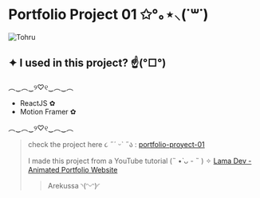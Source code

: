 # Portfolio Project 01 ✩°｡⋆⸜(˙꒳​˙)

![Tohru](https://i.pinimg.com/originals/c7/68/46/c768463782cef6ce7e65faf130e782db.gif)

## ✦ I used in this project? ☝️(°□°) 
  ︵‿︵‿୨♡୧‿︵‿︵
 - ReactJS ✿
 - Motion Framer ✿
 
︵‿︵‿୨♡୧‿︵‿︵
 
>check the project here ૮ ˶´ ᵕˋ ˶ა : [portfolio-proyect-01](https://portfolio-project-arekussa-01.netlify.app/)
>
>I made this project from a YouTube tutorial (˵ •̀ ᴗ - ˵ ) ✧ [Lama Dev - Animated Portfolio Website](https://www.youtube.com/watch?v=CHGHuF24Cjw&pp=ygUXcG9ydGZvbGlvIHByb2plY3QgcmVhY3Q=)
>>Arekussa ◝(ᵔᵕᵔ)◜
